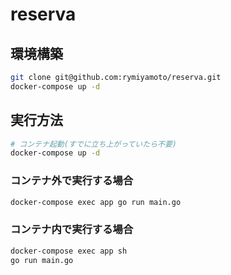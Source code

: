# reserva

## 環境構築

```sh
git clone git@github.com:rymiyamoto/reserva.git
docker-compose up -d
```

## 実行方法

```sh
# コンテナ起動(すでに立ち上がっていたら不要)
docker-compose up -d
```

### コンテナ外で実行する場合

```sh
docker-compose exec app go run main.go
```

### コンテナ内で実行する場合

```sh
docker-compose exec app sh
go run main.go
```
